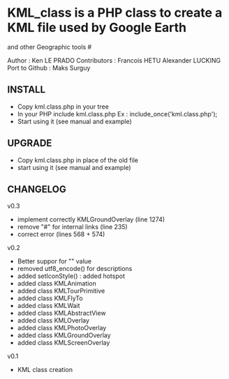 # KML_class is a PHP class to create a KML file used by Google Earth
and other Geographic tools #

Author : 
                    Ken LE PRADO
Contributors : 
                    Francois HETU
                    Alexander LUCKING
Port to Github : 	Maks Surguy

## INSTALL ##
   - Copy kml.class.php in your tree
   - In your PHP include kml.class.php
      Ex : include_once('kml.class.php');
   - Start using it (see manual and example)
   
## UPGRADE ##
   - Copy kml.class.php in place of the old file
   - start using it (see manual and example)


## CHANGELOG ##

v0.3  
   - implement correctly KMLGroundOverlay (line 1274)
   - remove "#" for internal links (line 235) 
   - correct error (lines 568 + 574)

v0.2
   - Better suppor for "<name>" value
   - removed utf8_encode() for descriptions
   - added setIconStyle() : added hotspot
   - added class KMLAnimation
   - added class KMLTourPrimitive
   - added class KMLFlyTo
   - added class KMLWait
   - added class KMLAbstractView
   - added class KMLOverlay
   - added class KMLPhotoOverlay
   - added class KMLGroundOverlay
   - added class KMLScreenOverlay

v0.1
   - KML class creation

